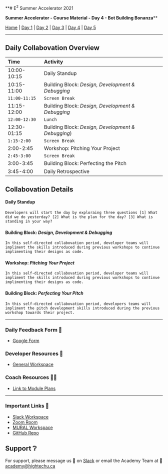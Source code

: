 **# E<sup>2</sup> Summer Accelerator 2021

**Summer Accelerator - Course Material - Day 4 - Bot Building Bonanza****

[Home](/2021-skills-academy) | [Day 1](/2021-skills-academy/modules/day1/) | [Day 2](/2021-skills-academy/modules/day2/) | [Day 3](/2021-skills-academy/modules/day3/) | [Day 4](/2021-skills-academy/modules/day4/) | [Day 5](/2021-skills-academy/modules/day5/) 

---

## Daily Collabovation Overview

|Time|Activity|
|:---|:---|
|10:00-10:15|Daily Standup| 
|10:15-11:00|Building Block: _Design, Development & Debugging_|
|`11:00-11:15`|`Screen Break`|
|11:15-12:00|Building Block: _Design, Development & Debugging_ | 
|`12:00-12:30`|`Lunch`|
|12:30-01:15|Building Block: _Design, Development & Debugging_) | 
|`1:15-2:00`|`Screen Break`|
|2:00-2:45|Workshop: Pitching Your Project| 
|`2:45-3:00`|`Screen Break`|
|3:00-3:45|Building Block: Perfecting the Pitch| 
|3:45-4:00|Daily Retrospective| 


## Collabovation Details

#### Daily Standup
```
Developers will start the day by exploraing three questions [1] What did we do yesterday? [2] What is the plan for the day? [3] What is standing in your way?
```

#### Building Block: _Design, Development & Debugging_
```
In this self-directed collabovation period, developer teams will impliment the skills introduced during previous workshops to continue implimenting their designs as code.
```

#### Workshop: _Pitching Your Project_
```
In this self-directed collabovation period, developer teams will impliment the skills introduced during previous workshops to continue implimenting their designs as code.
```

#### Building Block: _Perfecting Your Pitch_
```
In this self-directed collabovation period, developers teams will impliment the pitch development skills introduced during the previous workshop towards their project.
```


---

### Daily Feedback Form :loudspeaker:

* [Google Form](https://forms.gle/tNmshMyaU2523mD4A)

### Developer Resources :blue_book:

* [General Workspace](https://app.mural.co/t/hightechu8022/m/hightechu8022/1628903701606/20c50d29cbcdd13cf3c68a2027e6096fc89bd40a?sender=andrew5384)

### Coach Resources :woman_teacher:
* [Link to Module Plans]()

---

### Important Links :link: 

* [Slack Workspace](https://e2-accelerator.slack.com)
* [Zoom Room](https://uvic.zoom.us/j/82224785116?pwd=anVwNGdZQUtZd0dBN0hBVUxpWWZwZz09)
* [MURAL Workspace](https://app.mural.co/t/hightechu8022/m/hightechu8022/1628205814084/dfafa5e63bd629d074733653a25260251a82d023?sender=andrew5384)
* [GitHub Repo](https://github.com/hightechu/e2-accelerator) 

## Support :grey_question:

For support, please message us 💬 on [Slack](https://hightechuacademy.slack.com) or email the Academy Team at :email: <academy@hightechu.ca>
